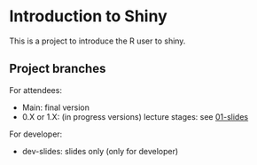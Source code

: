 
# Introduction to Shiny

<!-- badges: start -->
<!-- badges: end -->

This is a project to introduce the R user to shiny.

## Project branches

For attendees:

- Main: final version
- 0.X or 1.X: (in progress versions) lecture stages: see [01-slides](./01-simple-shiny-app.Rmd)

For developer:

- dev-slides: slides only (only for developer)


